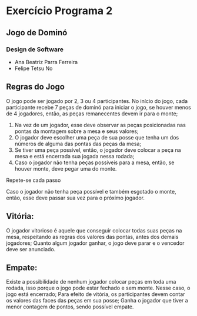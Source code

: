 # Exercício Programa 2
## Jogo de Dominó
### Design de Software 
+ Ana Beatriz Parra Ferreira
+ Felipe Tetsu No
## Regras do Jogo
O jogo pode ser jogado por 2, 3 ou 4 participantes. No início do jogo, cada participante recebe 7 peças de dominó para iniciar o jogo, se houver menos de 4 jogadores, então, as peças remanecentes devem ir para o monte;

1. Na vez de um jogador, esse deve observar as peças posicionadas nas pontas da montagem sobre a mesa e seus valores;
2. O jogador deve escolher uma peça de sua posse que tenha um dos números de alguma das pontas das peças da mesa;
3. Se tiver uma peça possível, então, o jogador deve colocar a peça na mesa e está encerrada sua jogada nessa rodada;
4. Caso o jogador não tenha peças possíveis para a mesa, então, se houver monte, deve pegar uma do monte.

Repete-se cada passo

Caso o jogador não tenha peça possível e também esgotado o monte, então, esse deve passar sua vez para o próximo jogador.

## Vitória:
O jogador vitorioso é aquele que conseguir colocar todas suas peças na mesa, respeitando as regras dos valores das pontas, antes dos demais jogadores;
Quanto algum jogador ganhar, o jogo deve parar e o vencedor deve ser anunciado.
## Empate:
Existe a possibilidade de nenhum jogador colocar peças em toda uma rodada, isso porque o jogo pode estar fechado e sem monte. Nesse caso, o jogo está encerrado;
Para efeito de vitória, os participantes devem contar os valores das faces das peças em sua posse;
Ganha o jogador que tiver a menor contagem de pontos, sendo possível empate.